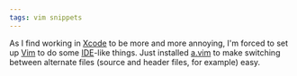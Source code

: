 ```yaml
---
tags: vim snippets
---
```


As I find working in [Xcode](/wiki/Xcode) to be more and more annoying, I'm forced to set up [Vim](/wiki/Vim) to do some [IDE](/wiki/IDE)-like things. Just installed [a.vim](http://www.vim.org/scripts/script.php?script_id=31) to make switching between alternate files (source and header files, for example) easy.
